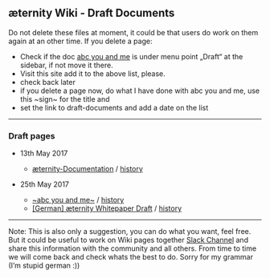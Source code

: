 ## æternity Wiki - Draft Documents

Do not delete these files at moment, it could be that users do work
on them again at an other time. If you delete a page:

* Check if the doc [abc you and me](abcyouandme) is under menu point „Draft“
  at the sidebar, if not move it there.
* Visit this site add it to the above list, please.
* check back later
* if you delete a page now, do what I have done with abc you and me, use
  this ~sign~ for the title and
* set the link to draft-documents and add a date on the list

***

### Draft pages

- 13th May 2017
  - [æternity-Documentation](æternity-documentation)   /  [history](æternity-documentation/_history)

- 25th May 2017
  - [~abc you and me~](æternity-wiki-draft-documents)    /  [history](æternity-wiki-draft-documents/_history)
  - [[German] æternity Whitepaper Draft]([German]-æternity-Whitepaper-Draft)    /  [history]([German]-æternity-Whitepaper-Draft/_history)


***

Note: This is also only a suggestion, you can do what you want, feel
free. But it could be useful to work on Wiki pages together
[Slack Channel](https://aeternity.slack.com/archives/C59BALQCE/p1495699809433243)
and share this information with the community and all others. From time
to time we will come back and check whats the best to do. Sorry for my grammar (I’m stupid german :))